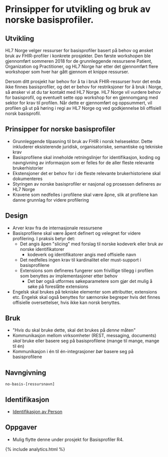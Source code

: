 # Prinsipper for utvikling og bruk av norske basisprofiler.  

## Utvikling

HL7 Norge velger ressurser for basisprofiler basert på behov og ønsket bruk av FHIR-profiler i konkrete prosjekter. Den første workshopen ble gjennomført sommeren 2018 for de grunnleggende ressursene Patient, Organization og Practitioner, og HL7 Norge har etter det gjennomført flere workshoper som hver har gått gjennom et knippe ressurser.

Dersom ditt prosjekt har behov for å ta i bruk FHIR-ressurser hvor det enda ikke finnes basisprofiler, og det er behov for restriksjoner for å bruk i Norge, så ønsker vi at du tar kontakt med HL7 Norge. HL7 Norge vil vurdere behov for basisprofil, og eventuelt sette opp workshop for en gjennomgang med sektor for krav til profilen. Når dette er gjennomført og oppsummert, vil profilen gå ut på høring i regi av HL7 Norge og ved godkjennelse bli offisiell norsk basisprofil.


## Prinsipper for norske basisprofiler
* Grunnleggende tilpasning til bruk av FHIR i norsk helsesektor. Dette inkluderer eksisterende juridisk, organisatoriske, semantiske og tekniske krav
* Basisprofilene skal inneholde retningslinjer for identifikasjon, koding og navngivning av informasjon som er felles for de aller fleste relevante brukerhistorier
* Ekstensjoner det er behov for i de fleste relevante brukerhistoriene skal dokumenteres
* Styringen av norske basisprofiler er nasjonal og prosessen defineres av HL7 Norge
* Kravene som nedfelles i profilene skal være åpne, slik at profilene kan danne grunnlag for videre profilering

## Design

* Arver krav fra de internasjonale ressursene 
* Basisprofilene skal være åpent definert og velegnet for videre profilering. I praksis betyr det:
  * Det angis åpen "slicing" med forslag til norske kodeverk eller bruk av norske identifikatorer
	* kodeverk og identifikatorer angis med offisielle navn 
  * Det nedfelles ingen krav til kardinalitet eller must-support i basisprofilene
  * Extensions som defineres fungerer som frivillige tillegg i profilen som benyttes av implementasjoner etter behov
    * Det bør også utformes søkeparametere som gjør det mulig å søke på foreslåtte extensions
* Engelsk skal brukes på tekniske elementer som attributter, extensions etc. Engelsk skal også benyttes for særnorske begreper hvis det finnes offisielle oversettelser, hvis ikke kan norsk benyttes. 

## Bruk
* "_Hvis_ du skal bruke dette, skal det brukes på _denne_ måten"
* Kommunikasjon mellom virksomheter (REST, messaging, documents) _skal_ bruke eller basere seg på basisprofilene (mange til mange, mange til én)
* Kommunikasjon i én til én-integrasjoner _bør_ basere seg på basisprofilene

## Navngivning
`no-basis-[ressursnavn]
`
## Identifikasjon
* [Identifikasjon av Person](docs/identifier-person.md)

## Oppgaver

* Mulig flytte denne under prosjekt for Basisprofiler R4.

{% include analytics.html %}
